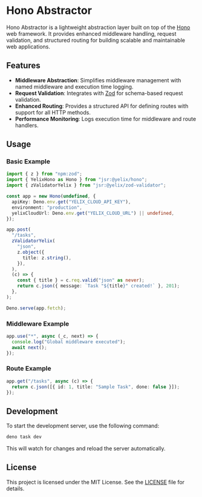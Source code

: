 # Hono Abstractor

Hono Abstractor is a lightweight abstraction layer built on top of the
[Hono](https://github.com/honojs/hono) web framework. It provides enhanced
middleware handling, request validation, and structured routing for building
scalable and maintainable web applications.

## Features

- **Middleware Abstraction**: Simplifies middleware management with named
  middleware and execution time logging.
- **Request Validation**: Integrates with
  [Zod](https://github.com/colinhacks/zod) for schema-based request validation.
- **Enhanced Routing**: Provides a structured API for defining routes with
  support for all HTTP methods.
- **Performance Monitoring**: Logs execution time for middleware and route
  handlers.

## Usage

### Basic Example

```ts
import { z } from "npm:zod";
import { YelixHono as Hono } from "jsr:@yelix/hono";
import { zValidatorYelix } from "jsr:@yelix/zod-validator";

const app = new Hono(undefined, {
  apiKey: Deno.env.get("YELIX_CLOUD_API_KEY"),
  environment: "production",
  yelixCloudUrl: Deno.env.get("YELIX_CLOUD_URL") || undefined,
});

app.post(
  "/tasks",
  zValidatorYelix(
    "json",
    z.object({
      title: z.string(),
    }),
  ),
  (c) => {
    const { title } = c.req.valid("json" as never);
    return c.json({ message: `Task "${title}" created!` }, 201);
  },
);

Deno.serve(app.fetch);
```

### Middleware Example

```ts
app.use("*", async (_c, next) => {
  console.log("Global middleware executed");
  await next();
});
```

### Route Example

```ts
app.get("/tasks", async (c) => {
  return c.json([{ id: 1, title: "Sample Task", done: false }]);
});
```

## Development

To start the development server, use the following command:

```bash
deno task dev
```

This will watch for changes and reload the server automatically.

## License

This project is licensed under the MIT License. See the [LICENSE](./LICENSE)
file for details.
